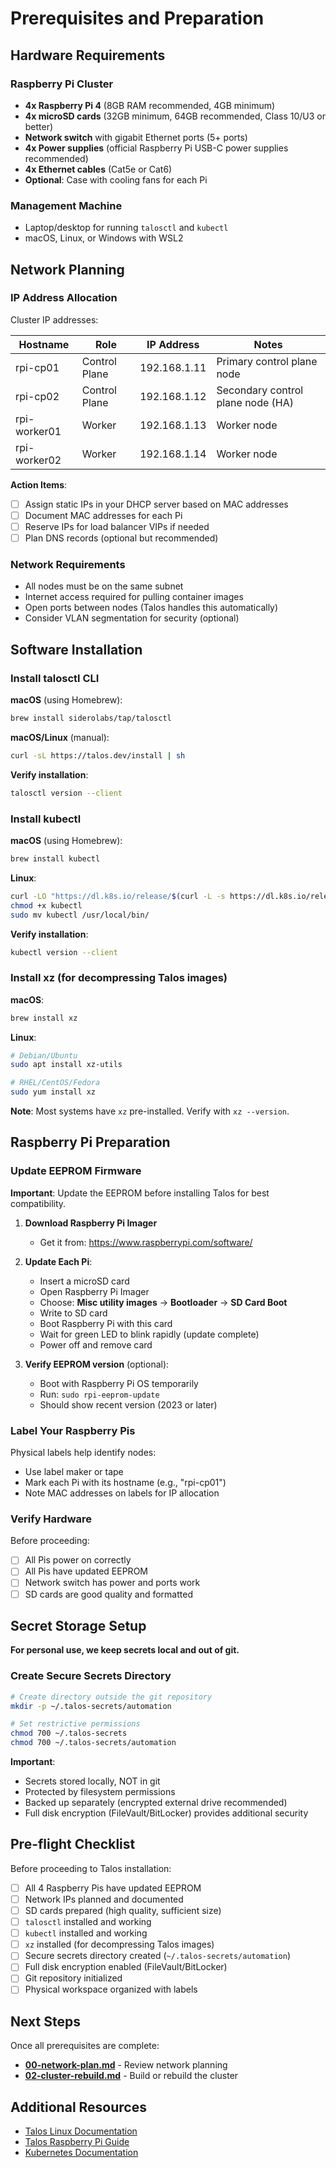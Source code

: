 # Prerequisites and Preparation

## Hardware Requirements

### Raspberry Pi Cluster
- **4x Raspberry Pi 4** (8GB RAM recommended, 4GB minimum)
- **4x microSD cards** (32GB minimum, 64GB recommended, Class 10/U3 or better)
- **Network switch** with gigabit Ethernet ports (5+ ports)
- **4x Power supplies** (official Raspberry Pi USB-C power supplies recommended)
- **4x Ethernet cables** (Cat5e or Cat6)
- **Optional**: Case with cooling fans for each Pi

### Management Machine
- Laptop/desktop for running `talosctl` and `kubectl`
- macOS, Linux, or Windows with WSL2

## Network Planning

### IP Address Allocation
Cluster IP addresses:

| Hostname | Role | IP Address | Notes |
|----------|------|------------|-------|
| rpi-cp01 | Control Plane | 192.168.1.11 | Primary control plane node |
| rpi-cp02 | Control Plane | 192.168.1.12 | Secondary control plane node (HA) |
| rpi-worker01 | Worker | 192.168.1.13 | Worker node |
| rpi-worker02 | Worker | 192.168.1.14 | Worker node |

**Action Items**:
- [ ] Assign static IPs in your DHCP server based on MAC addresses
- [ ] Document MAC addresses for each Pi
- [ ] Reserve IPs for load balancer VIPs if needed
- [ ] Plan DNS records (optional but recommended)

### Network Requirements
- All nodes must be on the same subnet
- Internet access required for pulling container images
- Open ports between nodes (Talos handles this automatically)
- Consider VLAN segmentation for security (optional)

## Software Installation

### Install talosctl CLI

**macOS** (using Homebrew):
```bash
brew install siderolabs/tap/talosctl
```

**macOS/Linux** (manual):
```bash
curl -sL https://talos.dev/install | sh
```

**Verify installation**:
```bash
talosctl version --client
```

### Install kubectl

**macOS** (using Homebrew):
```bash
brew install kubectl
```

**Linux**:
```bash
curl -LO "https://dl.k8s.io/release/$(curl -L -s https://dl.k8s.io/release/stable.txt)/bin/linux/amd64/kubectl"
chmod +x kubectl
sudo mv kubectl /usr/local/bin/
```

**Verify installation**:
```bash
kubectl version --client
```

### Install xz (for decompressing Talos images)

**macOS**:
```bash
brew install xz
```

**Linux**:
```bash
# Debian/Ubuntu
sudo apt install xz-utils

# RHEL/CentOS/Fedora
sudo yum install xz
```

**Note**: Most systems have `xz` pre-installed. Verify with `xz --version`.

## Raspberry Pi Preparation

### Update EEPROM Firmware

**Important**: Update the EEPROM before installing Talos for best compatibility.

1. **Download Raspberry Pi Imager**
   - Get it from: https://www.raspberrypi.com/software/

2. **Update Each Pi**:
   - Insert a microSD card
   - Open Raspberry Pi Imager
   - Choose: **Misc utility images** → **Bootloader** → **SD Card Boot**
   - Write to SD card
   - Boot Raspberry Pi with this card
   - Wait for green LED to blink rapidly (update complete)
   - Power off and remove card

3. **Verify EEPROM version** (optional):
   - Boot with Raspberry Pi OS temporarily
   - Run: `sudo rpi-eeprom-update`
   - Should show recent version (2023 or later)

### Label Your Raspberry Pis

Physical labels help identify nodes:
- Use label maker or tape
- Mark each Pi with its hostname (e.g., "rpi-cp01")
- Note MAC addresses on labels for IP allocation

### Verify Hardware

Before proceeding:
- [ ] All Pis power on correctly
- [ ] All Pis have updated EEPROM
- [ ] Network switch has power and ports work
- [ ] SD cards are good quality and formatted

## Secret Storage Setup

**For personal use, we keep secrets local and out of git.**

### Create Secure Secrets Directory

```bash
# Create directory outside the git repository
mkdir -p ~/.talos-secrets/automation

# Set restrictive permissions
chmod 700 ~/.talos-secrets
chmod 700 ~/.talos-secrets/automation
```

**Important**:
- Secrets stored locally, NOT in git
- Protected by filesystem permissions
- Backed up separately (encrypted external drive recommended)
- Full disk encryption (FileVault/BitLocker) provides additional security

## Pre-flight Checklist

Before proceeding to Talos installation:

- [ ] All 4 Raspberry Pis have updated EEPROM
- [ ] Network IPs planned and documented
- [ ] SD cards prepared (high quality, sufficient size)
- [ ] `talosctl` installed and working
- [ ] `kubectl` installed and working
- [ ] `xz` installed (for decompressing Talos images)
- [ ] Secure secrets directory created (`~/.talos-secrets/automation`)
- [ ] Full disk encryption enabled (FileVault/BitLocker)
- [ ] Git repository initialized
- [ ] Physical workspace organized with labels

## Next Steps

Once all prerequisites are complete:
- **[00-network-plan.md](./00-network-plan.md)** - Review network planning
- **[02-cluster-rebuild.md](./02-cluster-rebuild.md)** - Build or rebuild the cluster

## Additional Resources

- [Talos Linux Documentation](https://www.talos.dev/latest/)
- [Talos Raspberry Pi Guide](https://www.talos.dev/latest/talos-guides/install/single-board-computers/rpi_generic/)
- [Kubernetes Documentation](https://kubernetes.io/docs/)
